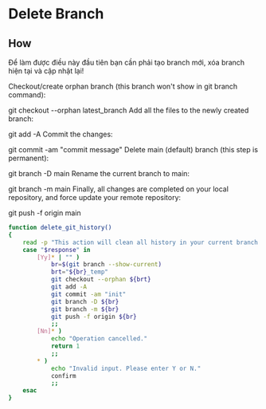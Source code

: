 # Delete Branch

## How

Để làm được điều này đầu tiên bạn cần phải tạo branch mới, xóa branch hiện tại và cập nhật lại!

Checkout/create orphan branch (this branch won't show in git branch command):

git checkout --orphan latest_branch
Add all the files to the newly created branch:

git add -A
Commit the changes:

git commit -am "commit message"
Delete main (default) branch (this step is permanent):

git branch -D main
Rename the current branch to main:

git branch -m main
Finally, all changes are completed on your local repository, and force update your remote repository:

git push -f origin main

```bash
function delete_git_history()
{
    read -p "This action will clean all history in your current branch! Are you sure [Y/n] " response
    case "$response" in
        [Yy]* | "" )
			br=$(git branch --show-current)
			brt="${br}_temp"
			git checkout --orphan ${brt}
			git add -A
			git commit -am "init"
			git branch -D ${br}
			git branch -m ${br}
			git push -f origin ${br}
            ;;
        [Nn]* )
            echo "Operation cancelled."
            return 1
            ;;
        * )
            echo "Invalid input. Please enter Y or N."
            confirm
            ;;
    esac
}
```